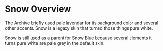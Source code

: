 # Snow Overview

The Archive briefly used pale lavendar for its background color and several
other accents. Snow is a legacy skin that turned those things pure white.

Snow is still used as a parent for Snow Blue because several elements it turns
pure white are pale grey in the default skin.
